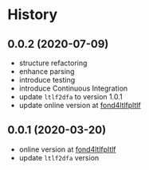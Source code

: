 # History

## 0.0.2 (2020-07-09)
- structure refactoring
- enhance parsing
- introduce testing
- introduce Continuous Integration
- update `ltlf2dfa` to version 1.0.1
- update online version at [fond4ltlfpltlf](http://fond4ltlfpltlf.diag.uniroma1.it)

## 0.0.1 (2020-03-20)
- online version at [fond4ltlfpltlf](http://fond4ltlfpltlf.diag.uniroma1.it)
- update `ltlf2dfa` version